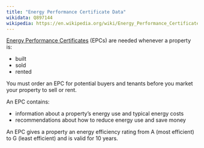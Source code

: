 ```yaml
---
title: "Energy Performance Certificate Data"
wikidata: Q897144
wikipedia: https://en.wikipedia.org/wiki/Energy_Performance_Certificate_(United_Kingdom)
---
```


[Energy Performance Certificates](https://www.gov.uk/buy-sell-your-home/energy-performance-certificates) (EPCs) are needed whenever a property is:

* built
* sold
* rented

You must order an EPC for potential buyers and tenants before you market your property to sell or rent.

An EPC contains:

* information about a property’s energy use and typical energy costs
* recommendations about how to reduce energy use and save money

An EPC gives a property an energy efficiency rating from A (most efficient) to G (least efficient) and is valid for 10 years.
